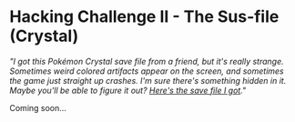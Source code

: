 # Hacking Challenge II - The Sus-file (Crystal)

_"I got this Pokémon Crystal save file from a friend, but it's really strange. Sometimes weird colored artifacts appear on the screen, and sometimes the game just straight up crashes. I'm sure there's something hidden in it. Maybe you'll be able to figure it out? [Here's the save file I got](https://fools2024.online/assets/suspicious.sav)."_

Coming soon...